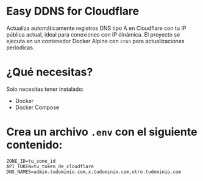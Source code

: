 # Easy DDNS for Cloudflare

Actualiza automáticamente registros DNS tipo A en Cloudflare con tu IP pública actual, ideal para conexiones con IP dinámica. El proyecto se ejecuta en un contenedor Docker Alpine con `cron` para actualizaciones periódicas.

# ¿Qué necesitas?

Solo necesitas tener instalado:
- Docker
- Docker Compose

# Crea un archivo `.env` con el siguiente contenido:

```env
ZONE_ID=tu_zone_id
API_TOKEN=tu_token_de_cloudflare
DNS_NAMES=admin.tudominio.com,x.tudominio.com,otro.tudominio.com
```
